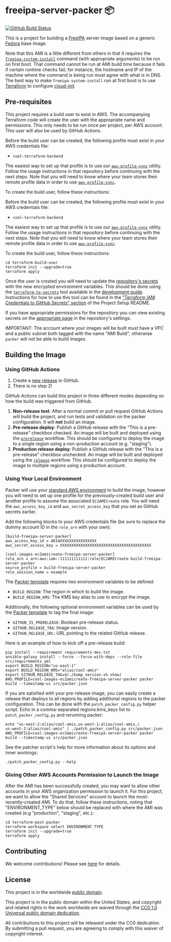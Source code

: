 # freeipa-server-packer 📦 #

[![GitHub Build Status](https://github.com/cisagov/freeipa-server-packer/workflows/build/badge.svg)](https://github.com/cisagov/freeipa-server-packer/actions)

This is a project for building a [FreeIPA](https://www.freeipa.org)
server image based on a generic [Fedora](https://getfedora.org/) base
image.

Note that this AMI is a little different from others in that it
requires the
[`freeipa-system-install`](https://linux.die.net/man/1/ipa-server-install)
command (with appropriate arguments) to be run on first boot.  That
command cannot be run at AMI build time because it fails if certain
runtime checks fail; for instance, the hostname and IP of the machine
where the command is being run must agree with what is in DNS.  The
best way to make `freeipa-system-install` run at first boot is to use
[Terraform](https://www.terraform.io/) to configure
[cloud-init](https://cloud-init.io/).

## Pre-requisites ##

This project requires a build user to exist in AWS. The accompanying Terraform
code will create the user with the appropriate name and permissions. This only
needs to be run once per project, per AWS account. This user will also be used
by GitHub Actions.

Before the build user can be created, the following profile must exist in
your AWS credentials file:

* `cool-terraform-backend`

The easiest way to set up that profile is to use our
[`aws-profile-sync`](https://github.com/cisagov/aws-profile-sync) utility.
Follow the usage instructions in that repository before continuing with the
next steps. Note that you will need to know where your team stores their
remote profile data in order to use
[`aws-profile-sync`](https://github.com/cisagov/aws-profile-sync).

To create the build user, follow these instructions:

Before the build user can be created, the following profile must exist in
your AWS credentials file:

* `cool-terraform-backend`

The easiest way to set up that profile is to use our
[`aws-profile-sync`](https://github.com/cisagov/aws-profile-sync) utility.
Follow the usage instructions in that repository before continuing with the
next steps.  Note that you will need to know where your team stores their
remote profile data in order to use
[`aws-profile-sync`](https://github.com/cisagov/aws-profile-sync).

To create the build user, follow these instructions:

```console
cd terraform-build-user
terraform init --upgrade=true
terraform apply
```

Once the user is created you will need to update the
[repository's secrets](https://help.github.com/en/actions/configuring-and-managing-workflows/creating-and-storing-encrypted-secrets)
with the new encrypted environment variables. This should be done using the
[`terraform-to-secrets`](https://github.com/cisagov/development-guide/tree/develop/project_setup#terraform-iam-credentials-to-github-secrets-)
tool available in the [development
guide](https://github.com/cisagov/development-guide). Instructions for
how to use this tool can be found in the ["Terraform IAM Credentials
to GitHub Secrets"
section](https://github.com/cisagov/development-guide/tree/develop/project_setup#terraform-iam-credentials-to-github-secrets-)
of the Project Setup README.

If you have appropriate permissions for the repository you can view
existing secrets on the [appropriate
page](https://github.com/cisagov/freeipa-server-packer/settings/secrets)
in the repository's settings.

IMPORTANT: The account where your images will be built must have a VPC and
a public subnet both tagged with the name "AMI Build", otherwise `packer`
will not be able to build images.

## Building the Image ##

### Using GitHub Actions ###

1. Create a [new release](https://help.github.com/en/articles/creating-releases)
   in GitHub.
1. There is no step 2!

GitHub Actions can build this project in three different modes depending on
how the build was triggered from GitHub.

1. **Non-release test**: After a normal commit or pull request GitHub Actions
   will build the project, and run tests and validation on the
   packer configuration. It will __not__ build an image.
1. **Pre-release deploy**: Publish a GitHub release
   with the "This is a pre-release" checkbox checked. An image will be built
   and deployed using the [`prerelease`](.github/workflows/prerelease.yml)
   workflow. This should be configured to deploy the image to a single region
   using a non-production account (e.g. "staging").
1. **Production release deploy**: Publish a GitHub release with
   the "This is a pre-release" checkbox unchecked. An image will be built
   and deployed using the [`release`](.github/workflows/release.yml)
   workflow. This should be configured to deploy the image to multiple regions
   using a production account.

### Using Your Local Environment ###

Packer will use your
[standard AWS environment](https://docs.aws.amazon.com/cli/latest/userguide/cli-configure-envvars.html)
to build the image, however you will need to set up one profile for the
previously-created build user and another profile to assume the associated
`EC2AMICreate` role. You will need the `aws_access_key_id` and
`aws_secret_access_key` that you set as GitHub secrets earlier.

Add the following blocks to your AWS credentials file (be sure to replace the
dummy account ID in the `role_arn` with your own):

```console
[build-freeipa-server-packer]
aws_access_key_id = AKIAXXXXXXXXXXXXXXXX
aws_secret_access_key = XXXXXXXXXXXXXXXXXXXXXXXXXXXXXXXXXXXXXXXX

[cool-images-ec2amicreate-freeipa-server-packer]
role_arn = arn:aws:iam::111111111111:role/EC2AMICreate-build-freeipa-server-packer
source_profile = build-freeipa-server-packer
role_session_name = example
```

The [Packer template](src/packer.json) requires two environment variables to be defined:

* `BUILD_REGION`: The region in which to build the image.
* `BUILD_REGION_KMS`: The KMS key alias to use to encrypt the image.

Additionally, the following optional environment variables can be used
by the [Packer template](src/packer.json) to tag the final image:

* `GITHUB_IS_PRERELEASE`: Boolean pre-release status.
* `GITHUB_RELEASE_TAG`: Image version.
* `GITHUB_RELEASE_URL`: URL pointing to the related GitHub release.

Here is an example of how to kick off a pre-release build:

```console
pip install --requirement requirements-dev.txt
ansible-galaxy install --force --force-with-deps --role-file src/requirements.yml
export BUILD_REGION="us-east-1"
export BUILD_REGION_KMS="alias/cool-amis"
export GITHUB_RELEASE_TAG=$(./bump_version.sh show)
AWS_PROFILE=cool-images-ec2amicreate-freeipa-server-packer packer build --timestamp-ui src/packer.json
```

If you are satisfied with your pre-release image, you can easily create a release
that deploys to all regions by adding additional regions to the packer configuration.
This can be done with the `patch_packer_config.py` helper script.
Echo in a comma-separated regions:kms_keys list to `patch_packer_config.py`
and rerunning packer:

```console
echo "us-east-2:alias/cool-amis,us-west-1:alias/cool-amis,\
us-west-2:alias/cool-amis" | ./patch_packer_config.py src/packer.json
AWS_PROFILE=cool-images-ec2amicreate-freeipa-server-packer packer build --timestamp-ui src/packer.json
```

See the patcher script's help for more information about its options and
inner workings:

```console
./patch_packer_config.py --help
```

### Giving Other AWS Accounts Permission to Launch the Image ###

After the AMI has been successfully created, you may want to allow other
accounts in your AWS organization permission to launch it.  For this project,
we want to allow the "Shared Services" account to launch the
most-recently-created AMI.  To do that, follow these instructions, noting that
"ENVIRONMENT_TYPE" below should be replaced with where the AMI was created
(e.g "production", "staging", etc.):

```console
cd terraform-post-packer
terraform workspace select ENVIRONMENT_TYPE
terraform init --upgrade=true
terraform apply
```

## Contributing ##

We welcome contributions!  Please see [here](CONTRIBUTING.md) for
details.

## License ##

This project is in the worldwide [public domain](LICENSE).

This project is in the public domain within the United States, and
copyright and related rights in the work worldwide are waived through
the [CC0 1.0 Universal public domain
dedication](https://creativecommons.org/publicdomain/zero/1.0/).

All contributions to this project will be released under the CC0
dedication. By submitting a pull request, you are agreeing to comply
with this waiver of copyright interest.
